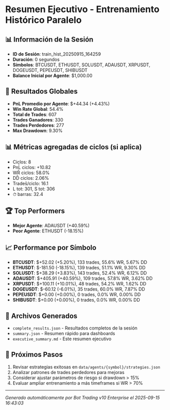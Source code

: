 # Resumen Ejecutivo - Entrenamiento Histórico Paralelo

## 📊 Información de la Sesión
- **ID de Sesión**: train_hist_20250915_164259
- **Duración**: 0 segundos
- **Símbolos**: BTCUSDT, ETHUSDT, SOLUSDT, ADAUSDT, XRPUSDT, DOGEUSDT, PEPEUSDT, SHIBUSDT
- **Balance Inicial por Agente**: $1,000.00

## 🎯 Resultados Globales
- **PnL Promedio por Agente**: $+44.34 (+4.43%)
- **Win Rate Global**: 54.4%
- **Total de Trades**: 607
- **Trades Ganadores**: 330
- **Trades Perdedores**: 277
- **Max Drawdown**: 9.30%

## 📊 Métricas agregadas de ciclos (si aplica)
- Ciclos: 8
- PnL̄ ciclos: +10.82
- WR̄ ciclos: 58.0%
- DD̄ ciclos: 2.06%
- Trades̄/ciclo: 16.1
- L tot: 301, S tot: 306
- ⏱̄ barras: 32.4


## 🏆 Top Performers
- **Mejor Agente**: ADAUSDT (+40.59%)
- **Peor Agente**: ETHUSDT (-18.15%)

## 📈 Performance por Símbolo
- **BTCUSDT**: $+52.02 (+5.20%), 133 trades, 55.6% WR, 5.67% DD
- **ETHUSDT**: $-181.50 (-18.15%), 139 trades, 51.1% WR, 9.30% DD
- **SOLUSDT**: $+38.29 (+3.83%), 143 trades, 52.4% WR, 6.12% DD
- **ADAUSDT**: $+405.91 (+40.59%), 109 trades, 57.8% WR, 3.62% DD
- **XRPUSDT**: $+100.11 (+10.01%), 48 trades, 54.2% WR, 1.62% DD
- **DOGEUSDT**: $-60.12 (-6.01%), 35 trades, 60.0% WR, 7.87% DD
- **PEPEUSDT**: $+0.00 (+0.00%), 0 trades, 0.0% WR, 0.00% DD
- **SHIBUSDT**: $+0.00 (+0.00%), 0 trades, 0.0% WR, 0.00% DD

## 📁 Archivos Generados
- `complete_results.json` - Resultados completos de la sesión
- `summary.json` - Resumen rápido para dashboards
- `executive_summary.md` - Este resumen ejecutivo

## 🎯 Próximos Pasos
1. Revisar estrategias exitosas en `data/agents/{symbol}/strategies.json`
2. Analizar patrones de trades perdedores para mejoras
3. Considerar ajustar parámetros de riesgo si drawdown > 15%
4. Evaluar ampliar entrenamiento a más timeframes si WR > 70%

---
*Generado automáticamente por Bot Trading v10 Enterprise el 2025-09-15 16:43:03*
